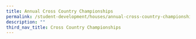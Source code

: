 ```yaml
---
title: Annual Cross Country Championships
permalink: /student-development/houses/annual-cross-country-championships/
description: ""
third_nav_title: Cross Country Championships
---
```

